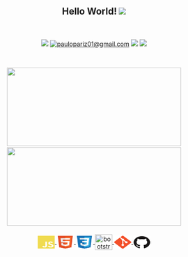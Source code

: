 

<h2 align="center">Hello World!
  <img src="https://raw.githubusercontent.com/iampavangandhi/iampavangandhi/master/gifs/Hi.gif" 
         width="30px">
</h2>


<div align="center"><br><br>
<!-- Linkedin -->
  <a href="" target="_blank"><img height="25" src="https://img.shields.io/badge/LinkedIn-0077B5?style=for-the-badge&logo=linkedin&logoColor=white" target="_blank" style="vertical-align:top margin:6px 4px"></a> 
  <!-- gmail -->
  <a href = "https://mail.google.com/mail/u/0/?fs=1&tf=cm&source=mailto&to=paulopariz01@gmail.com"><img height="25" title="paulopariz01@gmail.com" src="https://img.shields.io/badge/Gmail-D14836?style=for-the-badge&logo=gmail&logoColor=white" style="vertical-align:top margin:6px 4px"></a>
<!-- instagram -->
  <a href="https://www.instagram.com/parizpaulo_/" target="_blank"><img height="25" src="https://img.shields.io/badge/Instagram-E4405F?style=for-the-badge&logo=instagram&logoColor=white" style="vertical-align:top margin:6px 4px"></a>
<!-- twitter -->
  <a href="https://twitter.com/parizpaulo_"><img height="25" src="https://img.shields.io/badge/Twitter-1DA1F2?style=for-the-badge&logo=twitter&logoColor=white" style="vertical-align:top margin:6px 4px"></a>
</div><br>
 




##

<div align="center">
  <a href="https://github.com/paulopariz">
  <img height="180em" width="400px" src="https://github-readme-stats.vercel.app/api?username=paulopariz&show_icons=true&theme=react&include_all_commits=true&count_private=true"/>
  <img height="180em" width="400px" src="https://github-readme-stats.vercel.app/api/top-langs/?username=paulopariz&layout=compact&langs_count=7&theme=react"/>
</div>
  

  
  
  <div align="center"><br>
  
  <img align="center" height="30" title="javascript" width="40" src="https://raw.githubusercontent.com/devicons/devicon/master/icons/javascript/javascript-plain.svg">
  <img align="center" height="30" title="html 5" width="40" src="https://raw.githubusercontent.com/devicons/devicon/master/icons/html5/html5-original.svg">
  <img align="center" height="30" title="css3" width="40" src="https://raw.githubusercontent.com/devicons/devicon/master/icons/css3/css3-original.svg">
  <img align="center" height="36" title="bootstrap" width="40" src="https://cdn.jsdelivr.net/gh/devicons/devicon/icons/bootstrap/bootstrap-original.svg">
  <img align="center" height="30" title="git" width="40" src="https://raw.githubusercontent.com/devicons/devicon/master/icons/git/git-original.svg">
  <img align="center" height="30" title="github" width="40" src="https://raw.githubusercontent.com/devicons/devicon/master/icons/github/github-original.svg">
    
</div>
  
  
